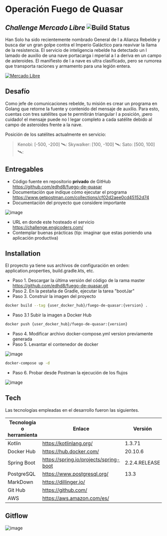 # Operación Fuego de Quasar
## _Challenge Mercado Libre_ ![Build Status](https://travis-ci.org/joemccann/dillinger.svg?branch=master)

Han Solo ha sido recientemente nombrado General de l a Alianza Rebelde y busca dar un gran golpe contra el Imperio Galáctico para reavivar la llama de la resistencia. El servicio de inteligencia rebelde ha detectado un l lamado de auxilio de una nave portacarga i mperial a l a deriva en un campo de asteroides. El manifiesto de l a nave es ultra clasificado, pero se rumorea que transporta raciones y armamento para una legión entera.

[![Mercado Libre](https://http2.mlstatic.com/frontend-assets/ui-navigation/5.14.5/mercadolibre/180x180.png)](https://www.mercadolibre.com.mx/)

## Desafío

Como jefe de comunicaciones rebelde, tu misión es crear un programa en Golang que retorne la fuente y contenido del mensaje de auxilio. Para esto, cuentas con tres satélites que te permitirán triangular l a posición, ¡pero cuidado! el mensaje puede no l legar completo a cada satélite debido al campo de asteroides frente a la nave.

Posición de los satélites actualmente en servicio:

> Kenobi: [-500, -200] 🛰️:
> Skywalker: [100, -100] 🛰️:
> Sato: [500, 100] 🛰️:

## Entregables

- Código fuente en repositorio **privado** de GitHub https://github.com/edhd8/fuego-de-quasar
- Documentación que indique cómo ejecutar el programa https://www.getpostman.com/collections/cf02d2aee0cd45152d74
- Documentación del proyecto que considere importante

![image](https://user-images.githubusercontent.com/67127741/120262871-34000e80-c260-11eb-9f2d-bb72743308fe.png)

- URL en donde este hosteado el servicio https://challenge.engicoders.com/
- Contemplar buenas prácticas (tip: imaginar que estas poniendo una aplicación productiva)

## Installation

El proyecto ya tiene sus archivos de configuración en orden: application.properties, build.gradle.kts, etc.

- Paso 1. Descargar la última versión del código de la rama master https://github.com/edhd8/fuego-de-quasar.git
- Paso 2. En la pestaña de Gradle, ejecutar la tarea "bootJar"
- Paso 3. Construir la imagen del proyecto

```sh
docker build --tag {user_docker_hub}/fuego-de-quasar:{version} .
```
- Paso 3.1 Subir la imagen a Docker Hub

```sh
docker push {user_docker_hub}/fuego-de-quasar:{version}
```

- Paso 4. Modificar archivo docker-compose.yml version previamente generada
- Paso 5. Levantar el contenedor de docker

![image](https://user-images.githubusercontent.com/67127741/120374666-73ba0b00-c2df-11eb-9542-799b192960ca.png)

```sh
docker-compose up -d
```

- Paso 6. Probar desde Postman la ejecución de los flujos

![image](https://user-images.githubusercontent.com/67127741/120375056-efb45300-c2df-11eb-93f5-35143555de03.png)

## Tech

Las tecnologías empleadas en el desarrollo fueron las siguientes.

| Tecnología o herramienta | Enlace | Versión |
| ------ | ------ | ------ |
| Kotlin | https://kotlinlang.org/ | 1.3.71 |
| Docker Hub | https://hub.docker.com/ | 20.10.6 |
| Spring Boot | https://spring.io/projects/spring-boot | 2.2.4.RELEASE |
| PostgreSQL | https://www.postgresql.org/ | 13.3 |
| MarkDown | https://dillinger.io/ | |
| Git Hub | https://github.com/ | |
| AWS | https://aws.amazon.com/es/ | |

## Gitflow

![image](https://user-images.githubusercontent.com/67127741/120264051-935f1e00-c262-11eb-812a-7a65c24654c0.png)

